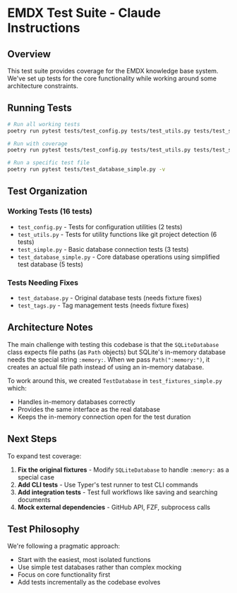 # EMDX Test Suite - Claude Instructions

## Overview

This test suite provides coverage for the EMDX knowledge base system. We've set up tests for the core functionality while working around some architecture constraints.

## Running Tests

```bash
# Run all working tests
poetry run pytest tests/test_config.py tests/test_utils.py tests/test_simple.py tests/test_database_simple.py -v

# Run with coverage
poetry run pytest tests/test_config.py tests/test_utils.py tests/test_simple.py tests/test_database_simple.py --cov=emdx

# Run a specific test file
poetry run pytest tests/test_database_simple.py -v
```

## Test Organization

### Working Tests (16 tests)
- `test_config.py` - Tests for configuration utilities (2 tests)
- `test_utils.py` - Tests for utility functions like git project detection (6 tests)
- `test_simple.py` - Basic database connection tests (3 tests)
- `test_database_simple.py` - Core database operations using simplified test database (5 tests)

### Tests Needing Fixes
- `test_database.py` - Original database tests (needs fixture fixes)
- `test_tags.py` - Tag management tests (needs fixture fixes)

## Architecture Notes

The main challenge with testing this codebase is that the `SQLiteDatabase` class expects file paths (as `Path` objects) but SQLite's in-memory database needs the special string `:memory:`. When we pass `Path(":memory:")`, it creates an actual file path instead of using an in-memory database.

To work around this, we created `TestDatabase` in `test_fixtures_simple.py` which:
- Handles in-memory databases correctly
- Provides the same interface as the real database
- Keeps the in-memory connection open for the test duration

## Next Steps

To expand test coverage:

1. **Fix the original fixtures** - Modify `SQLiteDatabase` to handle `:memory:` as a special case
2. **Add CLI tests** - Use Typer's test runner to test CLI commands
3. **Add integration tests** - Test full workflows like saving and searching documents
4. **Mock external dependencies** - GitHub API, FZF, subprocess calls

## Test Philosophy

We're following a pragmatic approach:
- Start with the easiest, most isolated functions
- Use simple test databases rather than complex mocking
- Focus on core functionality first
- Add tests incrementally as the codebase evolves